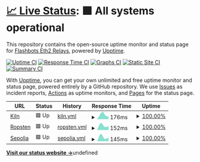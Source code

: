 # [📈 Live Status](https://0xpanoramix.github.io/flashbots-boost-status): <!--live status--> **🟩 All systems operational**

This repository contains the open-source uptime monitor and status page for [Flashbots Eth2 Relays](https://github.com/flashbots/mev-boost/wiki#testing), powered by [Upptime](https://github.com/upptime/upptime).

[![Uptime CI](https://github.com/0xpanoramix/flashbots-boost-status/workflows/Uptime%20CI/badge.svg)](https://github.com/0xpanoramix/flashbots-boost-status/actions?query=workflow%3A%22Uptime+CI%22)
[![Response Time CI](https://github.com/0xpanoramix/flashbots-boost-status/workflows/Response%20Time%20CI/badge.svg)](https://github.com/0xpanoramix/flashbots-boost-status/actions?query=workflow%3A%22Response+Time+CI%22)
[![Graphs CI](https://github.com/0xpanoramix/flashbots-boost-status/workflows/Graphs%20CI/badge.svg)](https://github.com/0xpanoramix/flashbots-boost-status/actions?query=workflow%3A%22Graphs+CI%22)
[![Static Site CI](https://github.com/0xpanoramix/flashbots-boost-status/workflows/Static%20Site%20CI/badge.svg)](https://github.com/0xpanoramix/flashbots-boost-status/actions?query=workflow%3A%22Static+Site+CI%22)
[![Summary CI](https://github.com/0xpanoramix/flashbots-boost-status/workflows/Summary%20CI/badge.svg)](https://github.com/0xpanoramix/flashbots-boost-status/actions?query=workflow%3A%22Summary+CI%22)

With [Upptime](https://upptime.js.org), you can get your own unlimited and free uptime monitor and status page, powered entirely by a GitHub repository. We use [Issues](https://github.com/0xpanoramix/flashbots-boost-status/issues) as incident reports, [Actions](https://github.com/0xpanoramix/flashbots-boost-status/actions) as uptime monitors, and [Pages](https://0xpanoramix.github.io/flashbots-boost-status) for the status page.

<!--start: status pages-->
<!-- This summary is generated by Upptime (https://github.com/upptime/upptime) -->
<!-- Do not edit this manually, your changes will be overwritten -->
<!-- prettier-ignore -->
| URL | Status | History | Response Time | Uptime |
| --- | ------ | ------- | ------------- | ------ |
| <img alt="" src="https://favicons.githubusercontent.com/builder-relay-kiln.flashbots.net" height="13"> [Kiln](https://builder-relay-kiln.flashbots.net/eth/v1/builder/status) | 🟩 Up | [kiln.yml](https://github.com/0xpanoramix/flashbots-boost-status/commits/HEAD/history/kiln.yml) | <details><summary><img alt="Response time graph" src="./graphs/kiln/response-time-week.png" height="20"> 176ms</summary><br><a href="https://0xpanoramix.github.io/flashbots-boost-status/history/kiln"><img alt="Response time 176" src="https://img.shields.io/endpoint?url=https%3A%2F%2Fraw.githubusercontent.com%2F0xpanoramix%2Fflashbots-boost-status%2FHEAD%2Fapi%2Fkiln%2Fresponse-time.json"></a><br><a href="https://0xpanoramix.github.io/flashbots-boost-status/history/kiln"><img alt="24-hour response time 176" src="https://img.shields.io/endpoint?url=https%3A%2F%2Fraw.githubusercontent.com%2F0xpanoramix%2Fflashbots-boost-status%2FHEAD%2Fapi%2Fkiln%2Fresponse-time-day.json"></a><br><a href="https://0xpanoramix.github.io/flashbots-boost-status/history/kiln"><img alt="7-day response time 176" src="https://img.shields.io/endpoint?url=https%3A%2F%2Fraw.githubusercontent.com%2F0xpanoramix%2Fflashbots-boost-status%2FHEAD%2Fapi%2Fkiln%2Fresponse-time-week.json"></a><br><a href="https://0xpanoramix.github.io/flashbots-boost-status/history/kiln"><img alt="30-day response time 176" src="https://img.shields.io/endpoint?url=https%3A%2F%2Fraw.githubusercontent.com%2F0xpanoramix%2Fflashbots-boost-status%2FHEAD%2Fapi%2Fkiln%2Fresponse-time-month.json"></a><br><a href="https://0xpanoramix.github.io/flashbots-boost-status/history/kiln"><img alt="1-year response time 176" src="https://img.shields.io/endpoint?url=https%3A%2F%2Fraw.githubusercontent.com%2F0xpanoramix%2Fflashbots-boost-status%2FHEAD%2Fapi%2Fkiln%2Fresponse-time-year.json"></a></details> | <details><summary><a href="https://0xpanoramix.github.io/flashbots-boost-status/history/kiln">100.00%</a></summary><a href="https://0xpanoramix.github.io/flashbots-boost-status/history/kiln"><img alt="All-time uptime 100.00%" src="https://img.shields.io/endpoint?url=https%3A%2F%2Fraw.githubusercontent.com%2F0xpanoramix%2Fflashbots-boost-status%2FHEAD%2Fapi%2Fkiln%2Fuptime.json"></a><br><a href="https://0xpanoramix.github.io/flashbots-boost-status/history/kiln"><img alt="24-hour uptime 100.00%" src="https://img.shields.io/endpoint?url=https%3A%2F%2Fraw.githubusercontent.com%2F0xpanoramix%2Fflashbots-boost-status%2FHEAD%2Fapi%2Fkiln%2Fuptime-day.json"></a><br><a href="https://0xpanoramix.github.io/flashbots-boost-status/history/kiln"><img alt="7-day uptime 100.00%" src="https://img.shields.io/endpoint?url=https%3A%2F%2Fraw.githubusercontent.com%2F0xpanoramix%2Fflashbots-boost-status%2FHEAD%2Fapi%2Fkiln%2Fuptime-week.json"></a><br><a href="https://0xpanoramix.github.io/flashbots-boost-status/history/kiln"><img alt="30-day uptime 100.00%" src="https://img.shields.io/endpoint?url=https%3A%2F%2Fraw.githubusercontent.com%2F0xpanoramix%2Fflashbots-boost-status%2FHEAD%2Fapi%2Fkiln%2Fuptime-month.json"></a><br><a href="https://0xpanoramix.github.io/flashbots-boost-status/history/kiln"><img alt="1-year uptime 100.00%" src="https://img.shields.io/endpoint?url=https%3A%2F%2Fraw.githubusercontent.com%2F0xpanoramix%2Fflashbots-boost-status%2FHEAD%2Fapi%2Fkiln%2Fuptime-year.json"></a></details>
| <img alt="" src="https://favicons.githubusercontent.com/builder-relay-ropsten.flashbots.net" height="13"> [Ropsten](https://builder-relay-ropsten.flashbots.net/eth/v1/builder/status) | 🟩 Up | [ropsten.yml](https://github.com/0xpanoramix/flashbots-boost-status/commits/HEAD/history/ropsten.yml) | <details><summary><img alt="Response time graph" src="./graphs/ropsten/response-time-week.png" height="20"> 152ms</summary><br><a href="https://0xpanoramix.github.io/flashbots-boost-status/history/ropsten"><img alt="Response time 152" src="https://img.shields.io/endpoint?url=https%3A%2F%2Fraw.githubusercontent.com%2F0xpanoramix%2Fflashbots-boost-status%2FHEAD%2Fapi%2Fropsten%2Fresponse-time.json"></a><br><a href="https://0xpanoramix.github.io/flashbots-boost-status/history/ropsten"><img alt="24-hour response time 152" src="https://img.shields.io/endpoint?url=https%3A%2F%2Fraw.githubusercontent.com%2F0xpanoramix%2Fflashbots-boost-status%2FHEAD%2Fapi%2Fropsten%2Fresponse-time-day.json"></a><br><a href="https://0xpanoramix.github.io/flashbots-boost-status/history/ropsten"><img alt="7-day response time 152" src="https://img.shields.io/endpoint?url=https%3A%2F%2Fraw.githubusercontent.com%2F0xpanoramix%2Fflashbots-boost-status%2FHEAD%2Fapi%2Fropsten%2Fresponse-time-week.json"></a><br><a href="https://0xpanoramix.github.io/flashbots-boost-status/history/ropsten"><img alt="30-day response time 152" src="https://img.shields.io/endpoint?url=https%3A%2F%2Fraw.githubusercontent.com%2F0xpanoramix%2Fflashbots-boost-status%2FHEAD%2Fapi%2Fropsten%2Fresponse-time-month.json"></a><br><a href="https://0xpanoramix.github.io/flashbots-boost-status/history/ropsten"><img alt="1-year response time 152" src="https://img.shields.io/endpoint?url=https%3A%2F%2Fraw.githubusercontent.com%2F0xpanoramix%2Fflashbots-boost-status%2FHEAD%2Fapi%2Fropsten%2Fresponse-time-year.json"></a></details> | <details><summary><a href="https://0xpanoramix.github.io/flashbots-boost-status/history/ropsten">100.00%</a></summary><a href="https://0xpanoramix.github.io/flashbots-boost-status/history/ropsten"><img alt="All-time uptime 100.00%" src="https://img.shields.io/endpoint?url=https%3A%2F%2Fraw.githubusercontent.com%2F0xpanoramix%2Fflashbots-boost-status%2FHEAD%2Fapi%2Fropsten%2Fuptime.json"></a><br><a href="https://0xpanoramix.github.io/flashbots-boost-status/history/ropsten"><img alt="24-hour uptime 100.00%" src="https://img.shields.io/endpoint?url=https%3A%2F%2Fraw.githubusercontent.com%2F0xpanoramix%2Fflashbots-boost-status%2FHEAD%2Fapi%2Fropsten%2Fuptime-day.json"></a><br><a href="https://0xpanoramix.github.io/flashbots-boost-status/history/ropsten"><img alt="7-day uptime 100.00%" src="https://img.shields.io/endpoint?url=https%3A%2F%2Fraw.githubusercontent.com%2F0xpanoramix%2Fflashbots-boost-status%2FHEAD%2Fapi%2Fropsten%2Fuptime-week.json"></a><br><a href="https://0xpanoramix.github.io/flashbots-boost-status/history/ropsten"><img alt="30-day uptime 100.00%" src="https://img.shields.io/endpoint?url=https%3A%2F%2Fraw.githubusercontent.com%2F0xpanoramix%2Fflashbots-boost-status%2FHEAD%2Fapi%2Fropsten%2Fuptime-month.json"></a><br><a href="https://0xpanoramix.github.io/flashbots-boost-status/history/ropsten"><img alt="1-year uptime 100.00%" src="https://img.shields.io/endpoint?url=https%3A%2F%2Fraw.githubusercontent.com%2F0xpanoramix%2Fflashbots-boost-status%2FHEAD%2Fapi%2Fropsten%2Fuptime-year.json"></a></details>
| <img alt="" src="https://favicons.githubusercontent.com/builder-relay-sepolia.flashbots.net" height="13"> [Sepolia](https://builder-relay-sepolia.flashbots.net/eth/v1/builder/status) | 🟩 Up | [sepolia.yml](https://github.com/0xpanoramix/flashbots-boost-status/commits/HEAD/history/sepolia.yml) | <details><summary><img alt="Response time graph" src="./graphs/sepolia/response-time-week.png" height="20"> 145ms</summary><br><a href="https://0xpanoramix.github.io/flashbots-boost-status/history/sepolia"><img alt="Response time 145" src="https://img.shields.io/endpoint?url=https%3A%2F%2Fraw.githubusercontent.com%2F0xpanoramix%2Fflashbots-boost-status%2FHEAD%2Fapi%2Fsepolia%2Fresponse-time.json"></a><br><a href="https://0xpanoramix.github.io/flashbots-boost-status/history/sepolia"><img alt="24-hour response time 145" src="https://img.shields.io/endpoint?url=https%3A%2F%2Fraw.githubusercontent.com%2F0xpanoramix%2Fflashbots-boost-status%2FHEAD%2Fapi%2Fsepolia%2Fresponse-time-day.json"></a><br><a href="https://0xpanoramix.github.io/flashbots-boost-status/history/sepolia"><img alt="7-day response time 145" src="https://img.shields.io/endpoint?url=https%3A%2F%2Fraw.githubusercontent.com%2F0xpanoramix%2Fflashbots-boost-status%2FHEAD%2Fapi%2Fsepolia%2Fresponse-time-week.json"></a><br><a href="https://0xpanoramix.github.io/flashbots-boost-status/history/sepolia"><img alt="30-day response time 145" src="https://img.shields.io/endpoint?url=https%3A%2F%2Fraw.githubusercontent.com%2F0xpanoramix%2Fflashbots-boost-status%2FHEAD%2Fapi%2Fsepolia%2Fresponse-time-month.json"></a><br><a href="https://0xpanoramix.github.io/flashbots-boost-status/history/sepolia"><img alt="1-year response time 145" src="https://img.shields.io/endpoint?url=https%3A%2F%2Fraw.githubusercontent.com%2F0xpanoramix%2Fflashbots-boost-status%2FHEAD%2Fapi%2Fsepolia%2Fresponse-time-year.json"></a></details> | <details><summary><a href="https://0xpanoramix.github.io/flashbots-boost-status/history/sepolia">100.00%</a></summary><a href="https://0xpanoramix.github.io/flashbots-boost-status/history/sepolia"><img alt="All-time uptime 100.00%" src="https://img.shields.io/endpoint?url=https%3A%2F%2Fraw.githubusercontent.com%2F0xpanoramix%2Fflashbots-boost-status%2FHEAD%2Fapi%2Fsepolia%2Fuptime.json"></a><br><a href="https://0xpanoramix.github.io/flashbots-boost-status/history/sepolia"><img alt="24-hour uptime 100.00%" src="https://img.shields.io/endpoint?url=https%3A%2F%2Fraw.githubusercontent.com%2F0xpanoramix%2Fflashbots-boost-status%2FHEAD%2Fapi%2Fsepolia%2Fuptime-day.json"></a><br><a href="https://0xpanoramix.github.io/flashbots-boost-status/history/sepolia"><img alt="7-day uptime 100.00%" src="https://img.shields.io/endpoint?url=https%3A%2F%2Fraw.githubusercontent.com%2F0xpanoramix%2Fflashbots-boost-status%2FHEAD%2Fapi%2Fsepolia%2Fuptime-week.json"></a><br><a href="https://0xpanoramix.github.io/flashbots-boost-status/history/sepolia"><img alt="30-day uptime 100.00%" src="https://img.shields.io/endpoint?url=https%3A%2F%2Fraw.githubusercontent.com%2F0xpanoramix%2Fflashbots-boost-status%2FHEAD%2Fapi%2Fsepolia%2Fuptime-month.json"></a><br><a href="https://0xpanoramix.github.io/flashbots-boost-status/history/sepolia"><img alt="1-year uptime 100.00%" src="https://img.shields.io/endpoint?url=https%3A%2F%2Fraw.githubusercontent.com%2F0xpanoramix%2Fflashbots-boost-status%2FHEAD%2Fapi%2Fsepolia%2Fuptime-year.json"></a></details>

<!--end: status pages-->

[**Visit our status website →**](https://0xpanoramix.github.io/flashbots-boost-status)undefined
